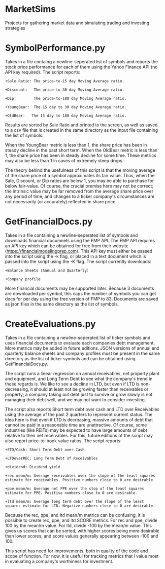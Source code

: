 # MarketSims
Projects for gathering market data and simulating trading and investing strategies

SymbolPerformance.py
====================
Takes in a file containg a newline-seperated list of symbols and reports the stock price performance for each of them using the Yahoo Finance API (no API key required). The script reports:

	+Sale Ratio: The price-to-15 day Moving Average ratio.
	
	+Discount:   The price-to-30 day Moving Average ratio.
	
	+Dip:        The price-to-180 day Moving Average ratio.
	
	+YoungBear:  The 15 day to 30 day Moving Average ratio.
	
	+OldBear:	The 15 day to 180 day Moving Average ratio.
	
Results are sorted by Sale Ratio and printed to the screen, as well as saved to a csv file that is created in the same directory as the input file containing the list of symbols.

When the YoungBear metric is less than 1, the share price has been in steady decline in the past short term. When the OldBear metric is less than 1, the share price has been in steady decline for some time. These metrics may also be less than 1 in cases of extremely steep drops. 

The theory behind the usefulness of this script is that the moving average of the share price of a symbol approximates its fair value. Thus, when the Sale, Discount, or Dip ratios are below 1, you may be able to purchase for below fair-value. Of course, the crucial premise here may not be correct; the intrinsic value may be far removed from the average share price over any period of time, and changes to a ticker company's circumstances are not necessarily (or accurately) reflected in share price.


GetFinancialDocs.py
===================
Takes in a file containing a newline-seperated list of symbols and downloads financial documnets using the FMP API. The FMP API requires an API key which can be obtained for free from their website (https://financialmodelingprep.com). This API key must either be passed into the script using the -k flag, or placed in a text document which is passed into the script using the -K flag. The script currently downloads:

	+Balance Sheets (Annual and Quarterly)
	
	+Company profile
	
More financial documents may be supported later. Because 3 documents are downloaded per symbol, this caps the number of symbols you can get docs for per day using the free version of FMP to 83. Documents are saved as json files in the same directory as the list of symbols.


CreateEvaluations.py
====================
Takes in a file containing a newline-seperated list of ticker symbols and uses financial documents to evaluate each companies debt management. More metrics may be added in future editions. JSON versions of annual and quarterly balance sheets and company profiles must be present in the same directory as the list of ticker symbols and can be obtained using GetFinancialDocs.py.

The script runs a linear regression on annual receivables, net property plant and equipment, and Long Term Debt to see what the company's trend in these regards is. We like to see a decline in LTD, but even if LTD is non-decreasing, it should at least not be growing faster than receivables or property; a company taking out debt just to survive or grow slowly is not managing their debt well, and we may not want to consider investing.

The script also reports Short term debt over cash and LTD over Receivables using the average of the past 2 quarters to represent current status. The idea here is that even if LTD is decreasing, massive amounts of debt that cannot be paid in a reasonable time are unattractive. Of course, some industries (like REITs) may be expected to have large amounts of debt relative to their net receivables. For this, future editions of the script may also report price-to-book value ratios.
The script reports:

	+STD/Cash: Short Term Debt over Cash
	
	+LTDoverREC: Long Term Debt of Receivables
	
	+dividend: Dividend yield
	
	+rec mean/m: Average receivables over the slope of the least squares estimate for receivables. Positive numbers close to 0 are desirable.
	
	+ppe mean/m: Average net PPE over the slop of the least squares estimate for PPE. Positive numbers close to 0 are desirable.
	
	+ltd mean/m: Average long term debt over the slope of the least squares estimate for LTD. Negative numbers close to 0 are desirable. 
	

Because the rec, ppe, and ltd mean/m metrics can be confusing, it is possible to create rec, ppe, and ltd SCORE metrics. For rec and ppe, divide 100 by the mean/m value. For ltd, divide -100 by the mean/m value. This gives us scores that can be sorted, with higher scores being more desirable than lower scores, and score values generally appearing between -100 and 100.

This script has need for improvements, both in quality of the code and scope of function. For now, it is useful for tracking metrics that I value most in evaluating a company's worthiness for investment.
